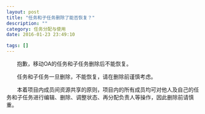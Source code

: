 ```yaml
---
layout: post
title: "任务和子任务删除了能否恢复？"
description: ""
category: 任务分配与使用
date: 2016-01-23 23:49:10

tags: []
---
```

&#160; &#160; &#160; &#160;抱歉，移动OA的任务和子任务删除后不能恢复。

&#160; &#160; &#160; &#160;任务和子任务一旦删除，不能恢复，请在删除前谨慎考虑。

&#160; &#160; &#160; &#160;本着项目内成员间资源共享的原则，项目内的所有成员均可对他人及自己的任务和子任务进行编辑、删除、调整状态、再分配负责人等操作，因此删除前请慎重。
